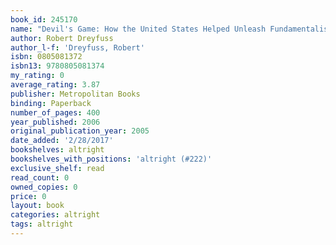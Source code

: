 ```yaml
---
book_id: 245170
name: "Devil's Game: How the United States Helped Unleash Fundamentalist Islam"
author: Robert Dreyfuss
author_l-f: 'Dreyfuss, Robert'
isbn: 0805081372
isbn13: 9780805081374
my_rating: 0
average_rating: 3.87
publisher: Metropolitan Books
binding: Paperback
number_of_pages: 400
year_published: 2006
original_publication_year: 2005
date_added: '2/28/2017'
bookshelves: altright
bookshelves_with_positions: 'altright (#222)'
exclusive_shelf: read
read_count: 0
owned_copies: 0
price: 0
layout: book
categories: altright
tags: altright
---
```

